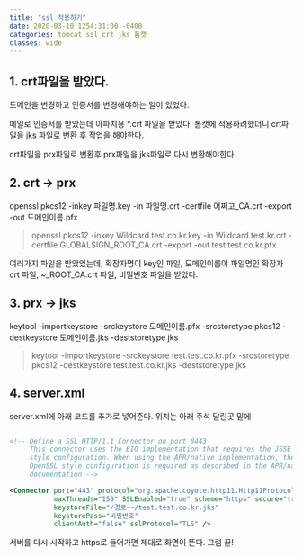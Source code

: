 ```yaml
---
title: "ssl 적용하기"
date: 2020-03-10 1254:31:00 -0400
categories: tomcat ssl crt jks 톰캣
classes: wide
---
```


## 1. crt파일을 받았다.

도메인을 변경하고 인증서를 변경해야하는 일이 있었다.

메일로 인증서를 받았는데 아파치용 *.crt 파일을 받았다. 톰캣에 적용하려했더니 crt파일을 jks 파일로 변환 후 작업을 해야한다.

crt파일을 prx파일로 변환후 prx파일을 jks파일로 다시 변환해야한다.

## 2. crt -> prx

openssl pkcs12 -inkey 파일명.key -in 파일명.crt -certfile 어쩌고_CA.crt -export -out 도메인이름.pfx

> openssl pkcs12 -inkey Wildcard.test.co.kr.key -in Wildcard.test.kr.crt -certfile GLOBALSIGN_ROOT_CA.crt -export -out test.test.co.kr.pfx

여러가지 파일을 받았었는데, 확장자명이 key인 파일, 도메인이름이 파일명인 확장자 crt 파일, ~_ROOT_CA.crt 파일, 비밀번호 파일을 받았다.

## 3. prx -> jks

keytool -importkeystore -srckeystore 도메인이름.pfx -srcstoretype pkcs12 -destkeystore 도메인이름.jks -deststoretype jks

> keytool -importkeystore -srckeystore test.test.co.kr.pfx -srcstoretype pkcs12 -destkeystore test.test.co.kr.jks -deststoretype jks

## 4. server.xml

server.xml에 아래 코드를 추가로 넣어준다. 위치는 아래 주석 달린곳 밑에

```xml

<!-- Define a SSL HTTP/1.1 Connector on port 8443
     This connector uses the BIO implementation that requires the JSSE
     style configuration. When using the APR/native implementation, the
     OpenSSL style configuration is required as described in the APR/native
     documentation -->

<Connector port="443" protocol="org.apache.coyote.http11.Http11Protocol"
           maxThreads="150" SSLEnabled="true" scheme="https" secure="true"
           keystoreFile="/경로~~/test.test.co.kr.jks"
           keystorePass="비밀번호"
           clientAuth="false" sslProtocol="TLS" />

```

서버를 다시 시작하고 https로 들어가면 제대로 화면이 뜬다. 그럼 끝!
